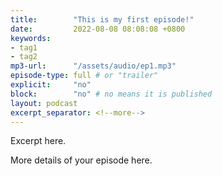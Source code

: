 ```yaml
---
title:        "This is my first episode!"
date:         2022-08-08 08:08:08 +0800
keywords:
- tag1
- tag2
mp3-url:      "/assets/audio/ep1.mp3"
episode-type: full # or "trailer"
explicit:     "no"
block:        "no" # no means it is published
layout: podcast
excerpt_separator: <!--more-->
---
```

Excerpt here.
<!--more-->

More details of your episode here.
